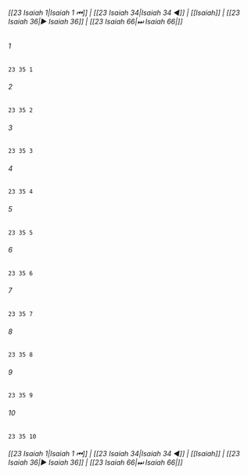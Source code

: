 
###### [[23 Isaiah 1|Isaiah 1 ⏮]] | [[23 Isaiah 34|Isaiah 34 ◀]] | [[Isaiah]] | [[23 Isaiah 36|▶ Isaiah 36]] | [[23 Isaiah 66|⏭ Isaiah 66|]]

###### 1
``` verse
23 35 1 
```
###### 2
``` verse
23 35 2 
```
###### 3
``` verse
23 35 3 
```
###### 4
``` verse
23 35 4 
```
###### 5
``` verse
23 35 5 
```
###### 6
``` verse
23 35 6 
```
###### 7
``` verse
23 35 7 
```
###### 8
``` verse
23 35 8 
```
###### 9
``` verse
23 35 9 
```
###### 10
``` verse
23 35 10 
```

###### [[23 Isaiah 1|Isaiah 1 ⏮]] | [[23 Isaiah 34|Isaiah 34 ◀]] | [[Isaiah]] | [[23 Isaiah 36|▶ Isaiah 36]] | [[23 Isaiah 66|⏭ Isaiah 66|]]

